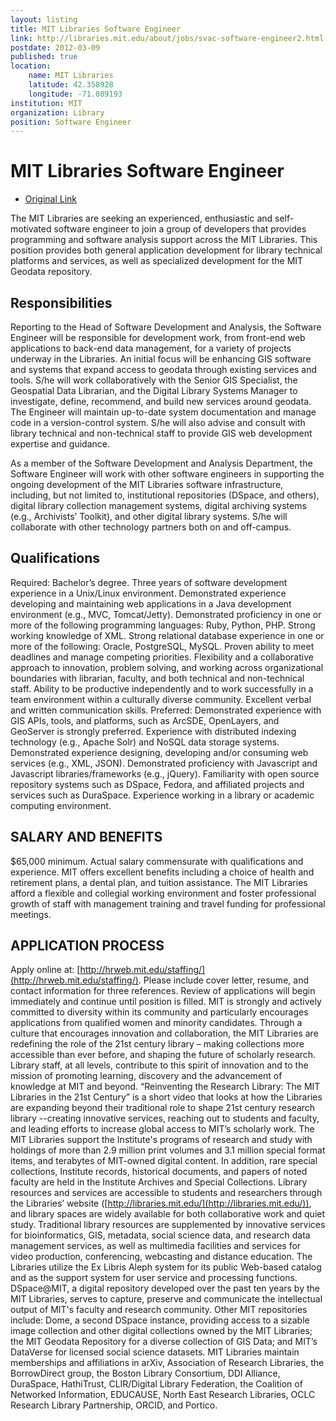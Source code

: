 ```yaml
---
layout: listing
title: MIT Libraries Software Engineer
link: http://libraries.mit.edu/about/jobs/svac-software-engineer2.html
postdate: 2012-03-09
published: true
location:
    name: MIT Libraries
    latitude: 42.358928
    longitude: -71.089193
institution: MIT
organization: Library
position: Software Engineer
---
```


# MIT Libraries Software Engineer

*  [Original Link](http://libraries.mit.edu/about/jobs/svac-software-engineer2.html)

The MIT Libraries are seeking an experienced, enthusiastic and self-motivated software engineer to join a group of developers that provides programming and software analysis support across the MIT Libraries. This position provides both general application development for library technical platforms and services, as well as specialized development for the MIT Geodata repository.

## Responsibilities
Reporting to the Head of Software Development and Analysis, the Software Engineer will be responsible for development work, from front-end web applications to back-end data management, for a variety of projects underway in the Libraries. An initial focus will be enhancing GIS software and systems that expand access to geodata through existing services and tools. S/he will work collaboratively with the Senior GIS Specialist, the Geospatial Data Librarian, and the Digital Library Systems Manager to investigate, define, recommend, and build new services around geodata. The Engineer will maintain up-to-date system documentation and manage code in a version-control system. S/he will also advise and consult with library technical and non-technical staff to provide GIS web development expertise and guidance.

As a member of the Software Development and Analysis Department, the Software Engineer will work with other software engineers in supporting the ongoing development of the MIT Libraries software infrastructure, including, but not limited to, institutional repositories (DSpace, and others), digital library collection management systems, digital archiving systems (e.g., Archivists’ Toolkit), and other digital library systems. S/he will collaborate with other technology partners both on and off-campus.

## Qualifications

Required: Bachelor’s degree. Three years of software development experience in a Unix/Linux environment. Demonstrated experience developing and maintaining web applications in a Java development environment (e.g., MVC, Tomcat/Jetty). Demonstrated proficiency in one or more of the following programming languages: Ruby, Python, PHP. Strong working knowledge of XML. Strong relational database experience in one or more of the following: Oracle, PostgreSQL, MySQL. Proven ability to meet deadlines and manage competing priorities. Flexibility and a collaborative approach to innovation, problem solving, and working across organizational boundaries with librarian, faculty, and both technical and non-technical staff. Ability to be productive independently and to work successfully in a team environment within a culturally diverse community. Excellent verbal and written communication skills. Preferred: Demonstrated experience with GIS APIs, tools, and platforms, such as ArcSDE, OpenLayers, and GeoServer is strongly preferred. Experience with distributed indexing technology (e.g., Apache Solr) and NoSQL data storage systems. Demonstrated experience designing, developing and/or consuming web services (e.g., XML, JSON). Demonstrated proficiency with Javascript and Javascript libraries/frameworks (e.g., jQuery). Familiarity with open source repository systems such as DSpace, Fedora, and affiliated projects and services such as DuraSpace. Experience working in a library or academic computing environment.

## SALARY AND BENEFITS
$65,000 minimum. Actual salary commensurate with qualifications and experience. MIT offers excellent benefits including a choice of health and retirement plans, a dental plan, and tuition assistance. The MIT Libraries afford a flexible and collegial working environment and foster professional growth of staff with management training and travel funding for professional meetings.

## APPLICATION PROCESS
Apply online at: [http://hrweb.mit.edu/staffing/](http://hrweb.mit.edu/staffing/). Please include cover letter, resume, and contact information for three references. Review of applications will begin immediately and continue until position is filled. MIT is strongly and actively committed to diversity within its community and particularly encourages applications from qualified women and minority candidates. Through a culture that encourages innovation and collaboration, the MIT Libraries are redefining the role of the 21st century library – making collections more accessible than ever before, and shaping the future of scholarly research. Library staff, at all levels, contribute to this spirit of innovation and to the mission of promoting learning, discovery and the advancement of knowledge at MIT and beyond. “Reinventing the Research Library: The MIT Libraries in the 21st Century” is a short video that looks at how the Libraries are expanding beyond their traditional role to shape 21st century research library --creating innovative services, reaching out to students and faculty, and leading efforts to increase global access to MIT’s scholarly work. The MIT Libraries support the Institute's programs of research and study with holdings of more than 2.9 million print volumes and 3.1 million special format items, and terabytes of MIT-owned digital content. In addition, rare special collections, Institute records, historical documents, and papers of noted faculty are held in the Institute Archives and Special Collections. Library resources and services are accessible to students and researchers through the Libraries’ website ([http://libraries.mit.edu/](http://libraries.mit.edu/)), and library spaces are widely available for both collaborative work and quiet study. Traditional library resources are supplemented by innovative services for bioinformatics, GIS, metadata, social science data, and research data management services, as well as multimedia facilities and services for video production, conferencing, webcasting and distance education. The Libraries utilize the Ex Libris Aleph system for its public Web-based catalog and as the support system for user service and processing functions. DSpace@MIT, a digital repository developed over the past ten years by the MIT Libraries, serves to capture, preserve and communicate the intellectual output of MIT's faculty and research community. Other MIT repositories include: Dome, a second DSpace instance, providing access to a sizable image collection and other digital collections owned by the MIT Libraries; the MIT Geodata Repository for a diverse collection of GIS Data; and MIT’s DataVerse for licensed social science datasets. MIT Libraries maintain memberships and affiliations in arXiv, Association of Research Libraries, the BorrowDirect group, the Boston Library Consortium, DDI Alliance, DuraSpace, HathiTrust, CLIR/Digital Library Federation, the Coalition of Networked Information, EDUCAUSE, North East Research Libraries, OCLC Research Library Partnership, ORCID, and Portico.